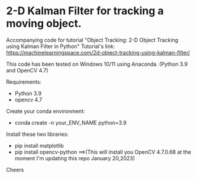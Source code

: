 # 2-D Kalman Filter for tracking a moving object.

Accompanying code for tutorial "Object Tracking: 2-D Object Tracking using Kalman Filter in Python"
Tutorial's link:
https://machinelearningspace.com/2d-object-tracking-using-kalman-filter/

This code has been tested on Windows 10/11 using Anaconda. (Python 3.9 and OpenCV 4.7)

Requirements:
- Python 3.9
- opencv 4.7 

Create your conda environment:
- conda create -n your_ENV_NAME python=3.9

Install these two libraries:
- pip install matplotlib
- pip install opencv-python   ==>(This will install you OpenCV 4.7.0.68 at the moment I'm updating this repo January 20,2023)

Cheers

